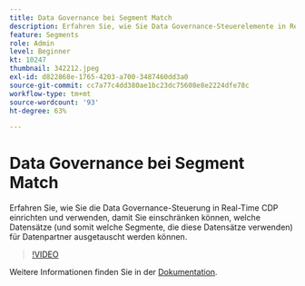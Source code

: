 ```yaml
---
title: Data Governance bei Segment Match
description: Erfahren Sie, wie Sie Data Governance-Steuerelemente in Real-Time CDP einrichten und verwenden, damit Sie einschränken können, welche Datensätze (und somit welche Segmente, die diesen Datensatz verwenden... (Beschreibungen sollten zwischen 60 und 160 Zeichen lang sein).
feature: Segments
role: Admin
level: Beginner
kt: 10247
thumbnail: 342212.jpeg
exl-id: d822868e-1765-4203-a700-3487460dd3a0
source-git-commit: cc7a77c4dd380ae1bc23dc75608e8e2224dfe78c
workflow-type: tm+mt
source-wordcount: '93'
ht-degree: 63%

---
```


# Data Governance bei Segment Match

Erfahren Sie, wie Sie die Data Governance-Steuerung in Real-Time CDP einrichten und verwenden, damit Sie einschränken können, welche Datensätze (und somit welche Segmente, die diese Datensätze verwenden) für Datenpartner ausgetauscht werden können.

>[!VIDEO](https://video.tv.adobe.com/v/342212/?quality=12&learn=on)

Weitere Informationen finden Sie in der [Dokumentation](https://experienceleague.adobe.com/docs/experience-platform/segmentation/ui/segment-match/overview.html?lang=de).
